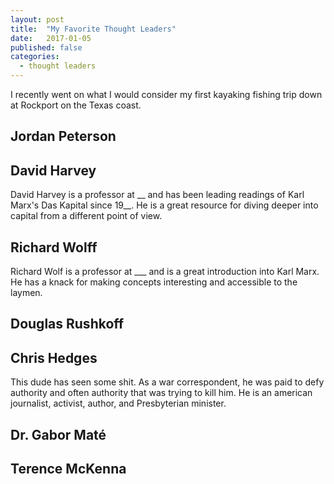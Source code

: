 ```yaml
---
layout: post
title:  "My Favorite Thought Leaders"
date:   2017-01-05
published: false
categories: 
  - thought leaders
---
```


I recently went on what I would consider my first kayaking fishing trip down at Rockport on the Texas coast.

## Jordan Peterson



## David Harvey

David Harvey is a professor at __ and has been leading readings of Karl Marx's Das Kapital since 19__. He is a great resource for diving deeper into capital from a different point of view.

## Richard Wolff

Richard Wolf is a professor at ___ and is a great introduction into Karl Marx. He has a knack for making concepts interesting and accessible to the laymen.

## Douglas Rushkoff



## Chris Hedges

This dude has seen some shit. As a war correspondent, he was paid to defy authority and often authority that was trying to kill him. He is an american journalist, activist, author, and Presbyterian minister.

## Dr. Gabor Maté



## Terence McKenna